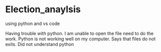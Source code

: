 # Election_anaylsis
using python and vs code

Having trouble with python. I am unable to open the file need to do the work. Python is not working well on my computer. Says that files do not exits. Did not understand python
